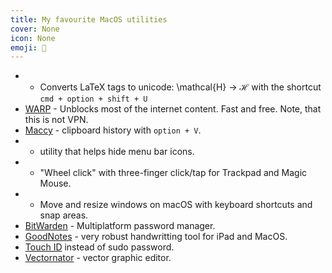 ```yaml
---
title: My favourite MacOS utilities
cover: None
icon: None
emoji: 🍎
---
```



*  - Converts LaTeX tags to unicode: \mathcal{H} → ℋ with the shortcut `cmd + option + shift + U`
* [WARP](https://1.1.1.1/) - Unblocks most of the internet content. Fast and free. Note, that this is not VPN.
* [Maccy](https://maccy.app/) - clipboard history with `option + V`.
*  - utility that helps hide menu bar icons. 
*  - "Wheel click" with three-finger click/tap for Trackpad and Magic Mouse.
*  - Move and resize windows on macOS with keyboard shortcuts and snap areas.
* [BitWarden](https://bitwarden.com/) - Multiplatform password manager.
* [GoodNotes](https://www.goodnotes.com/) - very robust handwritting tool for iPad and MacOS.
* [Touch ID](https://davidwalsh.name/touch-sudo) instead of sudo password.
* [Vectornator](https://www.vectornator.io/) - vector graphic editor.

<br/>
